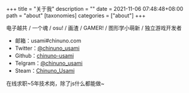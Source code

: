 +++
title = "关于我"
description = ""
date = 2021-11-06 07:48:48+08:00
path = "about"
[taxonomies]
categories = ["about"]
+++

电子越共 / 一个魂 / osu! / 画渣 / GAMER! / 图形学小萌新 / 独立游戏开发者


- 邮箱：usami#chinuno.com
- Twitter：[@chinuno_usami](https://twitter.com/chinuno_usami)
- Github：[chinuno-usami](https://github.com/chinuno-usami)
- Telgram：[@chinuno_usami](https://t.me/chinuno_usami)
- Steam：[Chinuno_Usami](https://steamcommunity.com/profiles/76561198046366321/)

在线求职~5年技术岗，除了js什么都能做~

